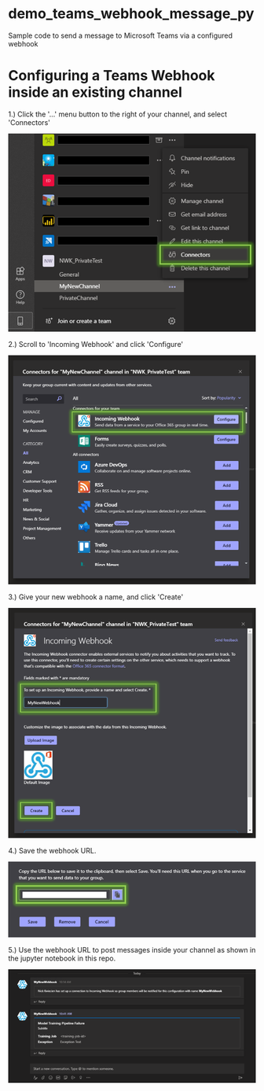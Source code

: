 # demo_teams_webhook_message_py
Sample code to send a message to Microsoft Teams via a configured webhook


# Configuring a Teams Webhook inside an existing channel

1.) Click the '...' menu button to the right of your channel, and select 'Connectors'

![Alt text](images/img1.png?raw=true "Connectors")

2.) Scroll to 'Incoming Webhook' and click 'Configure'

![Alt text](images/img2.png?raw=true "Webhook")

3.) Give your new webhook a name, and click 'Create'

![Alt text](images/img3.png?raw=true "Create")

4.) Save the webhook URL.

![Alt text](images/img4.png?raw=true "URL")

5.) Use the webhook URL to post messages inside your channel as shown in the jupyter notebook in this repo.

![Alt text](images/img5.png?raw=true "Your Message!")


